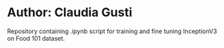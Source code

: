 # Author: Claudia Gusti

Repository containing .ipynb script for training and fine tuning InceptionV3 on Food 101 dataset.  
